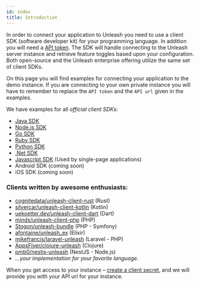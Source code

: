 ```yaml
---
id: index
title: Introduction
---
```


In order to connect your application to Unleash you need to use a client SDK (software developer kit) for your programming language. In addition you will need a [API token](../user_guide/api-token). The SDK will handle connecting to the Unleash server instance and retrieve feature toggles based upon your configuration. Both open-source and the Unleash enterprise offering utilize the same set of client SDKs.

On this page you will find examples for connecting your application to the demo instance. If you are connecting to your own private instance you will have to remember to replace the `API token` and the `API url` given in the examples.

We have examples for all _official client SDKs_:

- [Java SDK](./java_sdk)
- [Node.js SDK](./node_sdk)
- [Go SDK](./go_sdk)
- [Ruby SDK](./ruby_sdk)
- [Python SDK](./python_sdk)
- [.Net SDK](./dot_net_sdk)
- [Javascript SDK](./proxy-javascript) (Used by single-page applications)
- Android SDK (coming soon)
- iOS SDK (coming soon)

### Clients written by awesome enthusiasts:

- [cognitedata/unleash-client-rust](https://github.com/cognitedata/unleash-client-rust) (Rust)
- [silvercar/unleash-client-kotlin](https://github.com/silvercar/unleash-client-kotlin) (Kotlin)
- [uekoetter.dev/unleash-client-dart](https://pub.dev/packages/unleash) (Dart)
- [minds/unleash-client-php](https://gitlab.com/minds/unleash-client-php) (PHP)
- [Stogon/unleash-bundle](https://git.stogon.io/Stogon/unleash-bundle/) (PHP - Symfony)
- [afontaine/unleash_ex](https://gitlab.com/afontaine/unleash_ex) (Elixir)
- [mikefrancis/laravel-unleash](https://github.com/mikefrancis/laravel-unleash) (Laravel - PHP)
- [AppsFlyer/clojure-unleash](https://github.com/AppsFlyer/unleash-client-clojure) (Clojure)
- [pmb0/nestjs-unleash](https://github.com/pmb0/nestjs-unleash) (NestJS - Node.js)
- _...your implementation for your favorite language._

When you get access to your instance – [create a client secret](../user_guide/api-token), and we will provide you with your API url for your instance.
